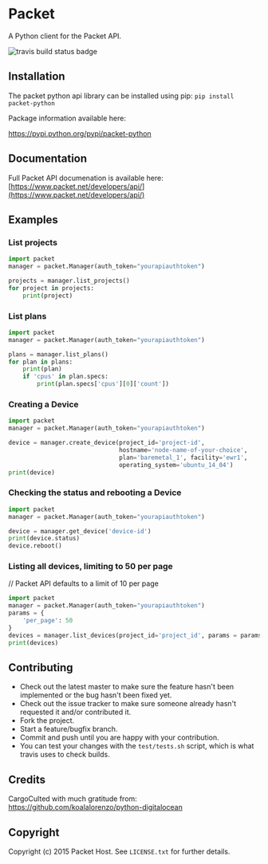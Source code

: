 Packet
======

A Python client for the Packet API.

![travis build status badge](https://travis-ci.org/packethost/packet-python.svg?branch=master "Build Status")

Installation
------------
The packet python api library can be installed using pip: `pip install packet-python`

Package information available here:

https://pypi.python.org/pypi/packet-python

Documentation
-------------
Full Packet API documenation is available here:
[https://www.packet.net/developers/api/](https://www.packet.net/developers/api/)

Examples
--------
### List projects

```python
import packet 
manager = packet.Manager(auth_token="yourapiauthtoken")

projects = manager.list_projects()
for project in projects:
    print(project)
```

### List plans

```python
import packet
manager = packet.Manager(auth_token="yourapiauthtoken")

plans = manager.list_plans()
for plan in plans:
    print(plan)
    if 'cpus' in plan.specs:
        print(plan.specs['cpus'][0]['count'])
```

### Creating a Device

```python
import packet 
manager = packet.Manager(auth_token="yourapiauthtoken")

device = manager.create_device(project_id='project-id',
                               hostname='node-name-of-your-choice',
                               plan='baremetal_1', facility='ewr1',
                               operating_system='ubuntu_14_04')
print(device)
```

### Checking the status and rebooting a Device

```python
import packet 
manager = packet.Manager(auth_token="yourapiauthtoken")

device = manager.get_device('device-id')
print(device.status)
device.reboot()
```

### Listing all devices, limiting to 50 per page

// Packet API defaults to a limit of 10 per page

```python
import packet
manager = packet.Manager(auth_token="yourapiauthtoken")
params = {
    'per_page': 50
}
devices = manager.list_devices(project_id='project_id', params = params)
print(devices)
```

Contributing
------------

* Check out the latest master to make sure the feature hasn't been implemented or the bug hasn't been fixed yet.
* Check out the issue tracker to make sure someone already hasn't requested it and/or contributed it.
* Fork the project.
* Start a feature/bugfix branch.
* Commit and push until you are happy with your contribution.
* You can test your changes with the `test/tests.sh` script, which is what travis uses to check builds.

Credits
-------

CargoCulted with much gratitude from:
https://github.com/koalalorenzo/python-digitalocean

Copyright
---------

Copyright (c) 2015 Packet Host. See `LICENSE.txt` for further details.
